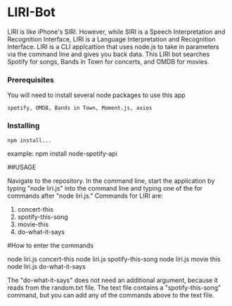 # LIRI-Bot

LIRI is like iPhone's SIRI. However, while SIRI is a Speech Interpretation and Recognition Interface, LIRI is a Language Interpretation and Recognition Interface. LIRI is a CLI applcattion that uses node.js to take in parameters via the command line and gives you back data.  This LIRI bot searches Spotify for songs, Bands in Town for concerts, and OMDB for movies.

### Prerequisites

You will need to install several node packages to use this app

```
spotify, OMDB, Bands in Town, Moment.js, axios
```

### Installing

```
npm install...
```

example:  npm install node-spotify-api


##USAGE

Navigate to the repository. In the command line, start the application by typing "node liri.js" into the command line and typing one of the for commands after "node liri.js."  Commands for LIRI are:

1. concert-this
2. spotify-this-song
3. movie-this
4. do-what-it-says

#How to enter the commands

node liri.js concert-this <band name here>
node liri.js spotify-this-song <song name here>
node liri.js movie this <movie name here>
node liri.js do-what-it-says 

The "do-what-it-says" does not need an additional argument, because it reads from the random.txt file.  The text file contains a "spotify-this-song" command, but you can add any of the commands above to the text file.


